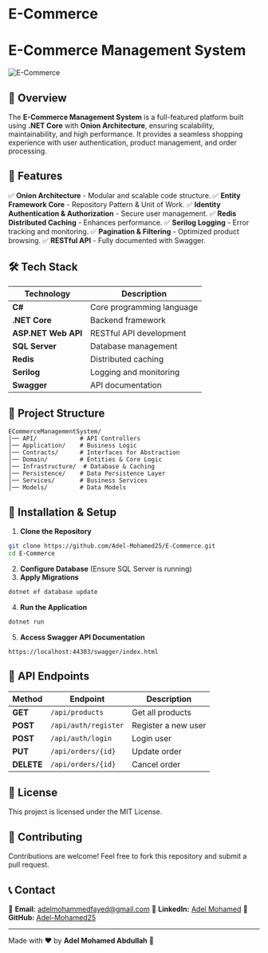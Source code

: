 # E-Commerce
# E-Commerce Management System

![E-Commerce](assets/images/ecommerce.png)

## 📌 Overview
The **E-Commerce Management System** is a full-featured platform built using **.NET Core** with **Onion Architecture**, ensuring scalability, maintainability, and high performance. It provides a seamless shopping experience with user authentication, product management, and order processing.

## 🚀 Features

✅ **Onion Architecture** - Modular and scalable code structure.
✅ **Entity Framework Core** - Repository Pattern \& Unit of Work.
✅ **Identity Authentication \& Authorization** - Secure user management.
✅ **Redis Distributed Caching** - Enhances performance.
✅ **Serilog Logging** - Error tracking and monitoring.
✅ **Pagination \& Filtering** - Optimized product browsing.
✅ **RESTful API** - Fully documented with Swagger.

## 🛠 Tech Stack

| Technology     | Description |
|---------------|------------|
| **C#** | Core programming language |
| **.NET Core** | Backend framework |
| **ASP.NET Web API** | RESTful API development |
| **SQL Server** | Database management |
| **Redis** | Distributed caching |
| **Serilog** | Logging and monitoring |
| **Swagger** | API documentation |

## 📂 Project Structure
```
ECommerceManagementSystem/
│── API/            # API Controllers
│── Application/    # Business Logic
│── Contracts/      # Interfaces for Abstraction
│── Domain/         # Entities & Core Logic
│── Infrastructure/  # Database & Caching
│── Persistence/    # Data Persistence Layer
│── Services/       # Business Services
│── Models/         # Data Models
```

## 🔧 Installation & Setup
1. **Clone the Repository**
```bash
git clone https://github.com/Adel-Mohamed25/E-Commerce.git
cd E-Commerce
```
2. **Configure Database** (Ensure SQL Server is running)
3. **Apply Migrations**
```bash
dotnet ef database update
```
4. **Run the Application**
```bash
dotnet run
```
5. **Access Swagger API Documentation**
```
https://localhost:44303/swagger/index.html
```

## 📖 API Endpoints
| Method | Endpoint | Description |
|--------|---------|-------------|
| **GET** | `/api/products` | Get all products |
| **POST** | `/api/auth/register` | Register a new user |
| **POST** | `/api/auth/login` | Login user |
| **PUT** | `/api/orders/{id}` | Update order |
| **DELETE** | `/api/orders/{id}` | Cancel order |

## 📜 License
This project is licensed under the MIT License.

## 🤝 Contributing
Contributions are welcome! Feel free to fork this repository and submit a pull request.

## 📞 Contact
📧 **Email:** [adelmohammedfayed@gmail.com](mailto:adelmohammedfayed@gmail.com)
🔗 **LinkedIn:** [Adel Mohamed](https://www.linkedin.com/in/adelmohamed25)
🐙 **GitHub:** [Adel-Mohamed25](https://github.com/Adel-Mohamed25)

---
Made with ❤️ by **Adel Mohamed Abdullah** 🚀


